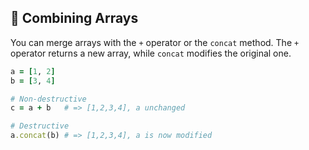 ## 🤝 Combining Arrays
You can merge arrays with the `+` operator or the `concat` method. The `+` operator returns a new array, while `concat` modifies the original one.

```ruby
a = [1, 2]
b = [3, 4]

# Non-destructive
c = a + b   # => [1,2,3,4], a unchanged

# Destructive
a.concat(b) # => [1,2,3,4], a is now modified
```